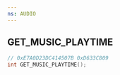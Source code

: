 ```yaml
---
ns: AUDIO
---
```

## GET_MUSIC_PLAYTIME

```c
// 0xE7A0D23DC414507B 0xD633C809
int GET_MUSIC_PLAYTIME();
```

